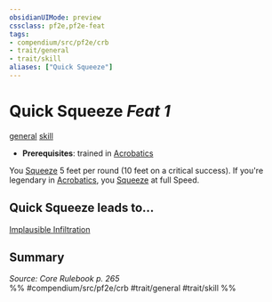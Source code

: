 ```yaml
---
obsidianUIMode: preview
cssclass: pf2e,pf2e-feat
tags:
- compendium/src/pf2e/crb
- trait/general
- trait/skill
aliases: ["Quick Squeeze"]
---
```

# Quick Squeeze  *Feat 1*  
[general](/rules/traits/general.md)  [skill](/rules/traits/skill.md)  

- **Prerequisites**: trained in [Acrobatics](/compendium/skills.md#Acrobatics)

You [Squeeze](/rules/actions/squeeze.md) 5 feet per round (10 feet on a critical success). If you're legendary in [Acrobatics](/compendium/skills.md#Acrobatics), you [Squeeze](/rules/actions/squeeze.md) at full Speed.

## Quick Squeeze leads to...

[Implausible Infiltration](/compendium/feats/implausible-infiltration.md)

## Summary

*Source: Core Rulebook p. 265*  
%% #compendium/src/pf2e/crb #trait/general #trait/skill %%
